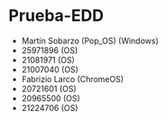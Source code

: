 # Prueba-EDD

* Martín Sobarzo (Pop_OS) (Windows)
* 25971896 (OS)
* 21081971 (OS) 
* 21007040 (OS)
* Fabrizio Larco (ChromeOS)
* 20721601 (OS)
* 20965500 (OS) 
* 21224706 (OS)
